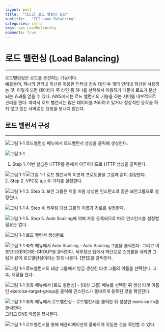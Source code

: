 ```yaml
---
layout: post
title:  "[EC2] 로드 밸런싱 실습"
subtitle:   "EC2 Load Balancing"
categories: infra
tags: aws LoadBalancing
comments: true
---
```


# 로드 밸런싱 (Load Balancing)
---
로드밸런싱은 로드를 분산하는 기능이다.  
예를들어, 하나의 인터넷 회선을 이용한 인터넷 접속 대신 두 개의 인터넷 회선을 사용하는 것. 이렇게 되면 데이터가 두 라인 중 하나를 선택해서 이용하기 때문에 로드가 분산되는 효과를 얻을 수 있다. 
AWS에서는 로드 밸런서의 기능을 하는 서버를 내부적으로 관리를 한다. 따라서 로드 밸런서는 많은 데이터를 처리하고 있거나 정상적인 동작을 하지 않고 있는 서버로는 요청을 보내지 않는다.  


## 로드 밸런서 구성  
---
  ![그림 1-1](http://jin-hw.github.io/assets/img/aws/2020-09-15/1-1.PNG)
로드밸런싱 메뉴에서 로드밸런서 생성을 클릭해 생성한다.  

  ![그림 1-1](http://jin-hw.github.io/assets/img/aws/2020-09-15/1-2.PNG)
1. Step 1. 이번 실습은 HTTP를 통해서 이루어지므로 HTTP 생성을 클릭한다.  


  ![그림 1-1](http://jin-hw.github.io/assets/img/aws/2020-09-15/1-3.PNG)
  ![그림 1-1](http://jin-hw.github.io/assets/img/aws/2020-09-15/1-4.PNG)
로드 밸런서의 이름과 프로토콜을 그림과 같이 설정한다.  
2. Step 2. VPC도 a,c 두 가지를 설정한다.  

  ![그림 1-1](http://jin-hw.github.io/assets/img/aws/2020-09-15/1-5.PNG)
3. Step 3. 보안 그룹은 제일 처음 생성한 인스턴스와 같은 보안그룹으로 설정한다.  


  ![그림 1-1](http://jin-hw.github.io/assets/img/aws/2020-09-15/1-6.PNG)
4. Step 4. 라우팅 대상 그룹의 이름과 경로를 설정한다.  

  ![그림 1-1](http://jin-hw.github.io/assets/img/aws/2020-09-15/1-7.PNG)
5. Step 5. Auto Scailing에 의해 자동 등록되므로 따로 인스턴스를 설정할 필요는 없다.  

  ![그림 1-1](http://jin-hw.github.io/assets/img/aws/2020-09-15/1-8.PNG)
로드 밸런서 생성완료  


  ![그림 1-1](http://jin-hw.github.io/assets/img/aws/2020-09-15/1-9.PNG)
좌측 메뉴에서 Auto Scailing - Auto Scailing 그룹을 클릭한다. 그리고 이름인 EXERCISE-GROUP을 클릭한다. 세부정보 탭에서 하단으로 스크롤을 내리면 그림과 같이 로드밸런싱이라는 항목 나온다. [편집]을 클릭한다.  


  ![그림 1-1](http://jin-hw.github.io/assets/img/aws/2020-09-15/1-10.PNG)
로드밸런서의 대상 그룹에서 방금 생성한 타겟 그룹의 이름을 선택한다.  그 후, 저장을 한다.

  ![그림 1-1](http://jin-hw.github.io/assets/img/aws/2020-09-15/1-11.PNG)
좌측 메뉴에서 [로드 밸런싱] - [대상 그룹] 메뉴를 선택한 뒤 생성 타겟 이름인 exercise-target-group을 클릭해 인스턴스가 올바르게 등록된 것을 확인한다.  


  ![그림 1-1](http://jin-hw.github.io/assets/img/aws/2020-09-15/1-12.PNG)
좌측 메뉴에서 로드밸런싱 - 로드밸런서를 클릭한 뒤 생성한 exercise-lb를 클릭한다.  
그리고 DNS 이름을 복사한다.

  ![그림 1-1](http://jin-hw.github.io/assets/img/aws/2020-09-15/1-13.PNG)
로드밸런서를 통해 애플리케이션이 올바르게 작동한 것을 확인할 수 있다.